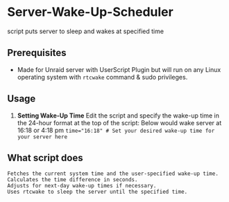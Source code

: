 # Server-Wake-Up-Scheduler
script puts server to sleep and wakes at specified time

## Prerequisites
- Made for Unraid server with UserScript Plugin but will run on any Linux operating system with `rtcwake` command & sudo privileges.

## Usage

1. **Setting Wake-Up Time**
   Edit the script and specify the wake-up time in the 24-hour format at the top of the script:
   Below would wake server at 16:18 or 4:18 pm
   ```time="16:18" # Set your desired wake-up time for your server here```



## What script does

    Fetches the current system time and the user-specified wake-up time.
    Calculates the time difference in seconds.
    Adjusts for next-day wake-up times if necessary.
    Uses rtcwake to sleep the server until the specified time.
